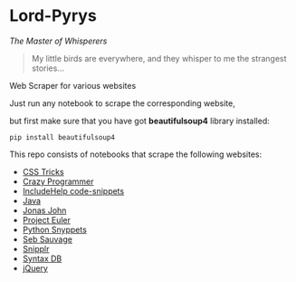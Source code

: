 # Lord-Pyrys

_The Master of Whisperers_

> My little birds are everywhere, and they whisper to me the strangest stories...

Web Scraper for various websites

Just run any notebook to scrape the corresponding website,

but first make sure that you have got **beautifulsoup4** library installed:

```
pip install beautifulsoup4
```
This repo consists of notebooks that scrape the following websites:

* [CSS Tricks](https://css-tricks.com/snippets/)
* [Crazy Programmer](https://www.thecrazyprogrammer.com)
* [IncludeHelp code-snippets](https://www.includehelp.com/code-snippets/)
* [Java](https://jaxenter.com/15-useful-code-snippets-java-developers-131796.html)
* [Jonas John](http://www.jonasjohn.de/snippets/all.htm)
* [Project Euler](https://projecteuler.net/archives)
* [Python Snyppets](https://snippets.readthedocs.io/en/latest/)
* [Seb Sauvage](https://sebsauvage.net/python/snyppets/)
* [Snipplr](https://snipplr.com/popular/language)
* [Syntax DB](https://syntaxdb.com/reference)
* [jQuery](https://www.thecrazyprogrammer.com/2015/01/useful-jquery-code-snippets.html)
